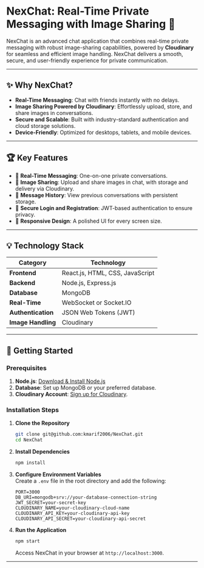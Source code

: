 # **NexChat: Real-Time Private Messaging with Image Sharing** 🚀

NexChat is an advanced chat application that combines real-time private messaging with robust image-sharing capabilities, powered by **Cloudinary** for seamless and efficient image handling. NexChat delivers a smooth, secure, and user-friendly experience for private communication.

---

## **✨ Why NexChat?**
- **Real-Time Messaging**: Chat with friends instantly with no delays.  
- **Image Sharing Powered by Cloudinary**: Effortlessly upload, store, and share images in conversations.  
- **Secure and Scalable**: Built with industry-standard authentication and cloud storage solutions.  
- **Device-Friendly**: Optimized for desktops, tablets, and mobile devices.

---

## **🏆 Key Features**
- 🔹 **Real-Time Messaging**: One-on-one private conversations.  
- 🔹 **Image Sharing**: Upload and share images in chat, with storage and delivery via Cloudinary.  
- 🔹 **Message History**: View previous conversations with persistent storage.  
- 🔹 **Secure Login and Registration**: JWT-based authentication to ensure privacy.  
- 🔹 **Responsive Design**: A polished UI for every screen size.

---

## **💡 Technology Stack**
| **Category**     | **Technology**                |  
|-------------------|-------------------------------|  
| **Frontend**      | React.js, HTML, CSS, JavaScript |  
| **Backend**       | Node.js, Express.js          |  
| **Database**      | MongoDB                      |  
| **Real-Time**     | WebSocket or Socket.IO       |  
| **Authentication**| JSON Web Tokens (JWT)        |  
| **Image Handling**| Cloudinary                   |  

---

## **🚀 Getting Started**

### **Prerequisites**
1. **Node.js**: [Download & Install Node.js](https://nodejs.org)  
2. **Database**: Set up MongoDB or your preferred database.  
3. **Cloudinary Account**: [Sign up for Cloudinary](https://cloudinary.com).

### **Installation Steps**
1. **Clone the Repository**  
   ```bash  
   git clone git@github.com:kmarif2006/NexChat.git  
   cd NexChat  
   ```  

2. **Install Dependencies**  
   ```bash  
   npm install  
   ```  

3. **Configure Environment Variables**  
   Create a `.env` file in the root directory and add the following:  
   ```env  
   PORT=3000  
   DB_URI=mongodb+srv://your-database-connection-string  
   JWT_SECRET=your-secret-key  
   CLOUDINARY_NAME=your-cloudinary-cloud-name  
   CLOUDINARY_API_KEY=your-cloudinary-api-key  
   CLOUDINARY_API_SECRET=your-cloudinary-api-secret  
   ```  

4. **Run the Application**  
   ```bash  
   npm start  
   ```  
   Access NexChat in your browser at `http://localhost:3000`.

---
